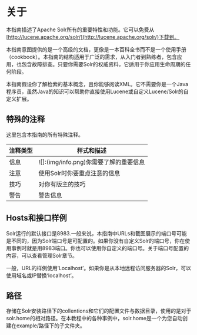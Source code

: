# 关于
本指南描述了Apache Solr所有的重要特性和功能。它可以免费从[http://lucene.apache.org/solr/](http://lucene.apache.org/solr/)下载到。

本指南意图提供的是一个高级的文档，更像是一本百科全书而不是一个使用手册（cookbook）。本指南的结构适用于广泛的需求，从入门者到熟练者，包含应用，也包含故障排查。只要你需要Solr的权威资料，它适用于你应用生命周期的任何阶段。

本指南假设你了解检索的基本概念，且你能够阅读XML。它不需要你是一个Java程序员，虽然Java的知识可以帮助你直接使用Lucene或自定义Lucene/Solr的自定义扩展。

## 特殊的注释
这里包含本指南的所有特殊注释。

注释类型| 样式和描述
-------|-------
信息 | ![]:(img/info.png)你需要了解的重要信息
注意 | 使用Solr时你要重点注意的信息
技巧 | 对你有版主的技巧
警告 | 警告信息

## Hosts和接口样例
Solr运行的默认接口是8983.一般来说，本指南中URLs和截图展示的端口号可能是不同的，因为Solr端口号是可配置的。如果你没有自定义Solr的端口号，你在使用事例时就是用8983端口。你也可以使用你自定义的端口号。关于端口号配置的内容，可以查看管理Solr章节。

一般，URL的样例使用‘Localhost’。如果你是从本地远程访问服务器的Solr，可以使用域名或IP替换‘localhost’。

## 路径
存储在Solr安装路径下的collentions和它们的配置文件与数据目录，使用的是对于solr.home的相对路径。在本教程中的各种事例中，solr.home是一个为您自动创建在example/路径下的子文件夹。

